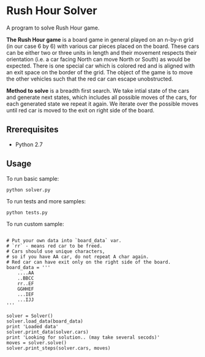 # Rush Hour Solver

A program to solve Rush Hour game.

**The Rush Hour game** is a board game
in general played on an n-by-n grid (in our
case 6 by 6) with various car pieces placed on
the board. These cars can be either two or
three units in length and their movement
respects their orientation (i.e. a car facing
North can move North or South) as would be
expected. There is one special car which is
colored red and is aligned with an exit space
on the border of the grid. The object of the
game is to move the other vehicles such that
the red car can escape unobstructed.

**Method to solve** is a breadth first search. 
We take intial state of the cars and generate next states,
which includes all possible moves of the cars,
for each generated state we repeat it again.
We iterate over the possible moves until red car is moved
to the exit on right side of the board.

Rrerequisites
---
 - Python 2.7

Usage
---

To run basic sample:
```
python solver.py
```

To run tests and more samples:
```
python tests.py
```

To run custom sample:
```

# Put your own data into `board_data` var.
# `rr` - means red car to be freed.
# Cars should use unique characters, 
# so if you have AA car, do not repeat A char again.
# Red car can have exit only on the right side of the board.
board_data = '''
    ....AA
    ..BBCC
    rr..EF
    GGHHEF
    ...IEF
    ...IJJ
'''

solver = Solver()
solver.load_data(board_data)
print 'Loaded data'
solver.print_data(solver.cars)
print 'Looking for solution.. (may take several secods)'
moves = solver.solve()
solver.print_steps(solver.cars, moves)
```

